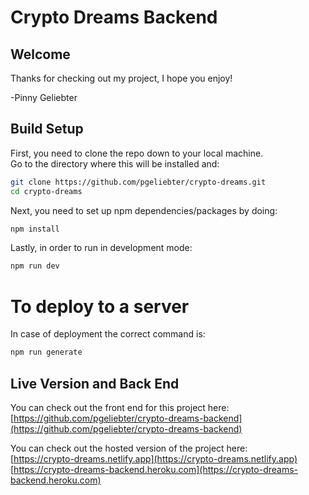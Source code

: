 # Crypto Dreams Backend

## Welcome

Thanks for checking out my project, I hope you enjoy!

-Pinny Geliebter

## Build Setup

First, you need to clone the repo down to your local machine.  
Go to the directory where this will be installed and:
```bash
git clone https://github.com/pgeliebter/crypto-dreams.git
cd crypto-dreams
```

Next, you need to set up npm dependencies/packages by doing:
```bash
npm install
```

Lastly, in order to run in development mode:
```bash
npm run dev
```

# To deploy to a server
In case of deployment the correct command is:
```bash
npm run generate
```


## Live Version and Back End

You can check out the front end for this project here:  
[https://github.com/pgeliebter/crypto-dreams-backend](https://github.com/pgeliebter/crypto-dreams-backend)

  
You can check out the hosted version of the project here:  
[https://crypto-dreams.netlify.app](https://crypto-dreams.netlify.app)  
[https://crypto-dreams-backend.heroku.com](https://crypto-dreams-backend.heroku.com)